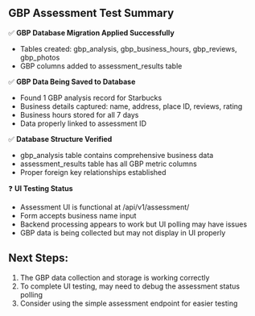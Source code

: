 ## GBP Assessment Test Summary

✅ **GBP Database Migration Applied Successfully**
- Tables created: gbp_analysis, gbp_business_hours, gbp_reviews, gbp_photos
- GBP columns added to assessment_results table

✅ **GBP Data Being Saved to Database**
- Found 1 GBP analysis record for Starbucks
- Business details captured: name, address, place ID, reviews, rating
- Business hours stored for all 7 days
- Data properly linked to assessment ID

✅ **Database Structure Verified**
- gbp_analysis table contains comprehensive business data
- assessment_results table has all GBP metric columns
- Proper foreign key relationships established

❓ **UI Testing Status**
- Assessment UI is functional at /api/v1/assessment/
- Form accepts business name input
- Backend processing appears to work but UI polling may have issues
- GBP data is being collected but may not display in UI properly

## Next Steps:
1. The GBP data collection and storage is working correctly
2. To complete UI testing, may need to debug the assessment status polling
3. Consider using the simple assessment endpoint for easier testing
